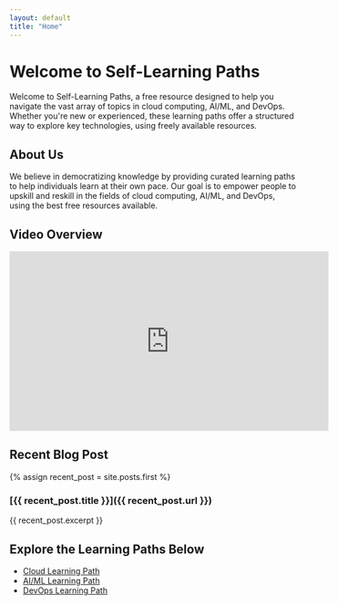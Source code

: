 ```yaml
---
layout: default
title: "Home"
---
```


# Welcome to Self-Learning Paths

Welcome to Self-Learning Paths, a free resource designed to help you navigate the vast array of topics in cloud computing, AI/ML, and DevOps. Whether you're new or experienced, these learning paths offer a structured way to explore key technologies, using freely available resources.

## About Us

We believe in democratizing knowledge by providing curated learning paths to help individuals learn at their own pace. Our goal is to empower people to upskill and reskill in the fields of cloud computing, AI/ML, and DevOps, using the best free resources available.

## Video Overview

<iframe width="560" height="315" src="https://www.youtube.com/embed/example-video" frameborder="0" allow="accelerometer; autoplay; clipboard-write; encrypted-media; gyroscope; picture-in-picture" allowfullscreen></iframe>

## Recent Blog Post

{% assign recent_post = site.posts.first %}
### [{{ recent_post.title }}]({{ recent_post.url }})
{{ recent_post.excerpt }}

## Explore the Learning Paths Below

- [Cloud Learning Path](/paths/cloud/)
- [AI/ML Learning Path](/paths/ai-ml/)
- [DevOps Learning Path](/paths/devops/)